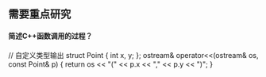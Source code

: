 ## 需要重点研究




#### 简述C++函数调用的过程？



// 自定义类型输出
struct Point { int x, y; };
ostream& operator<<(ostream& os, const Point& p) {
    return os << "(" << p.x << "," << p.y << ")";
}